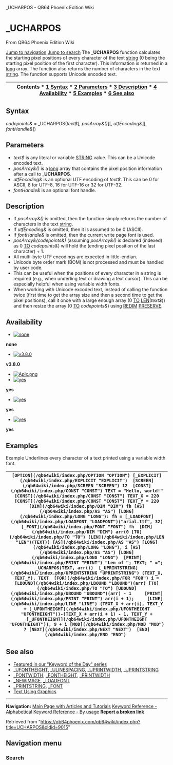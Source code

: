 


\_UCHARPOS - QB64 Phoenix Edition Wiki








# \_UCHARPOS



From QB64 Phoenix Edition Wiki



[Jump to navigation](#mw-head)
[Jump to search](#searchInput)
The **\_UCHARPOS** function calculates the starting pixel positions of every character of the text [string](/qb64wiki/index.php/STRING "STRING") (0 being the starting pixel position of the first character). This information is returned in a [long](/qb64wiki/index.php/LONG "LONG") array. The function also returns the number of characters in the text [string](/qb64wiki/index.php/STRING "STRING"). The function supports Unicode encoded text.


  






| Contents * [1 Syntax](#Syntax) * [2 Parameters](#Parameters) * [3 Description](#Description) * [4 Availability](#Availability) * [5 Examples](#Examples) * [6 See also](#See_also) |
| --- |


## Syntax


*codepoints&* = \_UCHARPOS(*text$*[, *posArray&()*][, *utfEncoding&*][, *fontHandle&*])
  




## Parameters


* *text$* is any literal or variable [STRING](/qb64wiki/index.php/STRING "STRING") value. This can be a Unicode encoded text.
* *posArray&()* is a [long](/qb64wiki/index.php/LONG "LONG") array that contains the pixel position information after a call to **\_UCHARPOS**.
* *utfEncoding&* is an optional UTF encoding of *text$*. This can be 0 for ASCII, 8 for UTF-8, 16 for UTF-16 or 32 for UTF-32.
* *fontHandle&* is an optional font handle.


  




## Description


* If *posArray&()* is omitted, then the function simply returns the number of characters in the text [string](/qb64wiki/index.php/STRING "STRING").
* If *utfEncoding&* is omitted, then it is assumed to be 0 (ASCII).
* If *fontHandle&* is omitted, then the current write page font is used.
* *posArray&(codepoints&)* (assuming *posArray&()* is declared (indexed) as 0 [TO](/qb64wiki/index.php/TO "TO") *codepoints&*) will hold the (ending pixel position of the last character) + 1.
* All multi-byte UTF encodings are expected in little-endian.
* Unicode byte order mark (BOM) is not processed and must be handled by user code.
* This can be useful when the positions of every character in a string is required (e.g., when underling text or drawing a text cursor). This can be especially helpful when using variable width fonts.
* When working with Unicode excoded text, instead of calling the function twice (first time to get the array size and then a second time to get the pixel positions), call it once with a large enough array (0 [TO](/qb64wiki/index.php/TO "TO") [LEN](/qb64wiki/index.php/LEN "LEN")(*text$*)) and then resize the array (0 [TO](/qb64wiki/index.php/TO "TO") *codepoints&*) using [REDIM](/qb64wiki/index.php/REDIM "REDIM") [PRESERVE](/qb64wiki/index.php/PRESERVE "PRESERVE").


  




## Availability


* [![none](/qb64wiki/images/9/91/Qb64.png)](/qb64wiki/index.php/File:Qb64.png "none")

**none**
* [![v3.8.0](/qb64wiki/images/0/07/Qbpe.png)](/qb64wiki/index.php/File:Qbpe.png "v3.8.0")

**v3.8.0**
* [![Apix.png](/qb64wiki/images/5/5f/Apix.png)](/qb64wiki/index.php/File:Apix.png)
* [![yes](/qb64wiki/images/2/29/Win.png)](/qb64wiki/index.php/File:Win.png "yes")

**yes**
* [![yes](/qb64wiki/images/7/7a/Lnx.png)](/qb64wiki/index.php/File:Lnx.png "yes")

**yes**
* [![yes](/qb64wiki/images/2/22/Osx.png)](/qb64wiki/index.php/File:Osx.png "yes")

**yes**


  




## Examples


Example
Underlines every character of a text printed using a variable width font.


| ``` [OPTION](/qb64wiki/index.php/OPTION "OPTION") [_EXPLICIT](/qb64wiki/index.php/EXPLICIT "EXPLICIT")  [SCREEN](/qb64wiki/index.php/SCREEN "SCREEN") 12  [CONST](/qb64wiki/index.php/CONST "CONST") TEXT = "Hello, world!" [CONST](/qb64wiki/index.php/CONST "CONST") TEXT_X = 220 [CONST](/qb64wiki/index.php/CONST "CONST") TEXT_Y = 220  [DIM](/qb64wiki/index.php/DIM "DIM") fh [AS](/qb64wiki/index.php/AS "AS") [LONG](/qb64wiki/index.php/LONG "LONG"): fh = [_LOADFONT](/qb64wiki/index.php/LOADFONT "LOADFONT")("arial.ttf", 32) [_FONT](/qb64wiki/index.php/FONT "FONT") fh  [DIM](/qb64wiki/index.php/DIM "DIM") arr(0 [TO](/qb64wiki/index.php/TO "TO") [LEN](/qb64wiki/index.php/LEN "LEN")(TEXT)) [AS](/qb64wiki/index.php/AS "AS") [LONG](/qb64wiki/index.php/LONG "LONG"), i [AS](/qb64wiki/index.php/AS "AS") [LONG](/qb64wiki/index.php/LONG "LONG")  [PRINT](/qb64wiki/index.php/PRINT "PRINT") "Len of "; TEXT; " ="; _UCHARPOS(TEXT, arr())  [_UPRINTSTRING](/qb64wiki/index.php/UPRINTSTRING "UPRINTSTRING") (TEXT_X, TEXT_Y), TEXT  [FOR](/qb64wiki/index.php/FOR "FOR") i = [LBOUND](/qb64wiki/index.php/LBOUND "LBOUND")(arr) [TO](/qb64wiki/index.php/TO "TO") [UBOUND](/qb64wiki/index.php/UBOUND "UBOUND")(arr) - 1     [PRINT](/qb64wiki/index.php/PRINT "PRINT") arr(i + 1);     [LINE](/qb64wiki/index.php/LINE "LINE") (TEXT_X + arr(i), TEXT_Y + [_UFONTHEIGHT](/qb64wiki/index.php/UFONTHEIGHT "UFONTHEIGHT"))-(TEXT_X + arr(i + 1) - 1, TEXT_Y + [_UFONTHEIGHT](/qb64wiki/index.php/UFONTHEIGHT "UFONTHEIGHT")), 9 + i [MOD](/qb64wiki/index.php/MOD "MOD") 7 [NEXT](/qb64wiki/index.php/NEXT "NEXT")  [END](/qb64wiki/index.php/END "END")  ``` |
| --- |


  




## See also


* [Featured in our "Keyword of the Day" series](https://qb64phoenix.com/forum/showthread.php?tid=2826)
* [\_UFONTHEIGHT](/qb64wiki/index.php/UFONTHEIGHT "UFONTHEIGHT"), [\_ULINESPACING](/qb64wiki/index.php/ULINESPACING "ULINESPACING"), [\_UPRINTWIDTH](/qb64wiki/index.php/UPRINTWIDTH "UPRINTWIDTH"), [\_UPRINTSTRING](/qb64wiki/index.php/UPRINTSTRING "UPRINTSTRING")
* [\_FONTWIDTH](/qb64wiki/index.php/FONTWIDTH "FONTWIDTH"), [\_FONTHEIGHT](/qb64wiki/index.php/FONTHEIGHT "FONTHEIGHT"), [\_PRINTWIDTH](/qb64wiki/index.php/PRINTWIDTH "PRINTWIDTH")
* [\_NEWIMAGE](/qb64wiki/index.php/NEWIMAGE "NEWIMAGE"), [\_LOADFONT](/qb64wiki/index.php/LOADFONT "LOADFONT")
* [\_PRINTSTRING](/qb64wiki/index.php/PRINTSTRING "PRINTSTRING"), [\_FONT](/qb64wiki/index.php/FONT "FONT")
* [Text Using Graphics](/qb64wiki/index.php/Text_Using_Graphics "Text Using Graphics")


  






---


**Navigation:**
[Main Page with Articles and Tutorials](/qb64wiki/index.php/Main_Page "Main Page")
[Keyword Reference - Alphabetical](/qb64wiki/index.php/Keyword_Reference_-_Alphabetical "Keyword Reference - Alphabetical")
[Keyword Reference - By usage](/qb64wiki/index.php/Keyword_Reference_-_By_usage "Keyword Reference - By usage")
**[Report a broken link](https://qb64phoenix.com/forum/showthread.php?tid=2800)**  





Retrieved from "<https://qb64phoenix.com/qb64wiki/index.php?title=UCHARPOS&oldid=9015>"




## Navigation menu








### Search





















